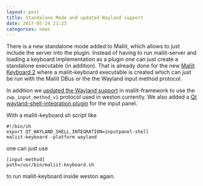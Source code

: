 ```yaml
---
layout: post
title: Standalone Mode and updated Wayland support
date: 2017-05-24 21:23
categories: news
---
```


There is a new standalone mode added to Maliit, which allows to just include the server into the plugin. Instead
of having to run maliit-server and loading a keyboard implementation as a plugin one can just create a standalone
executable (in addition). That is already done for the new [Maliit Keyboard 2](/news/2017/05/24/maliit-keyboard/)
where a maliit-keyboard executable is created which can just be run with the Maliit DBus or the the Wayland input
method protocol.

In addition we [updated the Wayland support](https://github.com/maliit/framework/commit/22be135155ff772c098432275d776d6696b54a00)
in maliit-framework to use the `zwp_input_method_v1` protocol used in weston currently. We also added a
[Qt wayland-shell-integration plugin](https://github.com/maliit/framework/commit/06367f157f6686a49ea350a64c1691c18e9c1d01)
for the input panel.

With a maliit-keyboard.sh script like

    #!/bin/sh
    export QT_WAYLAND_SHELL_INTEGRATION=inputpanel-shell
    maliit-keyboard -platform wayland

one can just use

    [input-method]
    path=/usr/bin/maliit-keyboard.sh

to run maliit-keyboard inside weston again.
